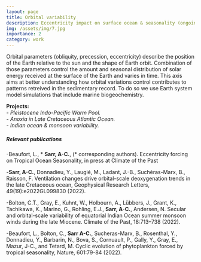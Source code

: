 ```yaml
---
layout: page
title: Orbital variability
description: Eccentricity impact on surface ocean & seasonality (ongoing)
img: /assets/img/7.jpg
importance: 2
category: work
---
```


Orbital parameters (obliquity, precession, eccentricity) describe the position of the Earth relative to the sun and the shape of Earth orbit. Combination of those parameters control the amount and seasonal distribution of solar energy received at the surface of the Earth and varies in time. This axis aims at better understanding how orbital variations control contributes to patterns retreived in the sedimentary record. To do so we use Earth system model simulations that include marine biogeochemistry. 


__Projects:__  
_- Pleistocene Indo-Pacific Warm Pool._   
_- Anoxia in Late Cretaceous Atlantic Ocean._  
_- Indian ocean & monsoon variability._

##### Relevant publications 
-Beaufort, L., * __Sarr, A-C.__, (* corresponding authors). Eccentricity forcing on Tropical Ocean Seasonality, in press at Climate of the Past

-__Sarr, A-C.__, Donnadieu, Y., Laugié, M., Ladant, J.-B., Suchéras-Marx, B., Raisson, F. Ventilation changes drive orbital-scale deoxygenation trends in the late Cretaceous ocean, Geophysical Research Letters, 49(19):e2022GL099830 (2022).

 -Bolton, C.T., Gray, E., Kuhnt, W., Holbourn, A., Lübbers, J., Grant, K., Tachikawa, K., Marino, G., Rohling, E.J., __Sarr, A-C.__, Andersen, N. Secular and orbital-scale variability of equatorial Indian Ocean summer monsoon winds during the late Miocene. Climate of the Past, 18:713–738 (2022).
 
-Beaufort, L., Bolton, C., __Sarr A-C.__, Sucheras-Marx, B., Rosenthal, Y., Donnadieu, Y., Barbarin, N., Bova, S., Cornuault, P., Gally, Y., Gray, E., Mazur, J-C., and Tetard, M. Cyclic evolution of phytoplankton forced by tropical seasonality, Nature, 601:79-84 (2022).

